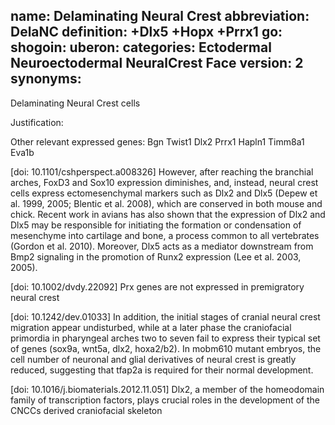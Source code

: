 name: Delaminating Neural Crest
abbreviation: DelaNC
definition: +Dlx5 +Hopx +Prrx1 
go:
shogoin: 
uberon:
categories: Ectodermal Neuroectodermal NeuralCrest Face
version: 2
synonyms:
---

Delaminating Neural Crest cells

Justification:

Other relevant expressed genes:
Bgn Twist1 Dlx2 Prrx1 Hapln1 Timm8a1 Eva1b

[doi:  10.1101/cshperspect.a008326] However, after reaching the branchial arches, FoxD3 and Sox10 expression diminishes, and, instead, neural crest cells express ectomesenchymal markers such as Dlx2 and Dlx5 (Depew et al. 1999, 2005; Blentic et al. 2008), which are conserved in both mouse and chick. Recent work in avians has also shown that the expression of Dlx2 and Dlx5 may be responsible for initiating the formation or condensation of mesenchyme into cartilage and bone, a process common to all vertebrates (Gordon et al. 2010). Moreover, Dlx5 acts as a mediator downstream from Bmp2 signaling in the promotion of Runx2 expression (Lee et al. 2003, 2005). 

[doi:  10.1002/dvdy.22092] Prx genes are not expressed in premigratory neural crest 

[doi: 10.1242/dev.01033] In addition, the initial stages of cranial neural crest migration appear undisturbed, while at a later phase the craniofacial primordia in pharyngeal arches two to seven fail to express their typical set of genes (sox9a, wnt5a, dlx2, hoxa2/b2). In mobm610 mutant embryos, the cell number of neuronal and glial derivatives of neural crest is greatly reduced, suggesting that tfap2a is required for their normal development. 

[doi: 10.1016/j.biomaterials.2012.11.051] Dlx2, a member of the homeodomain family of transcription factors, plays crucial roles in the development of the CNCCs derived craniofacial skeleton


